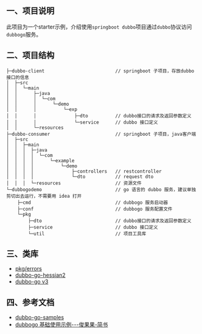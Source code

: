 ## 一、项目说明
此项目为一个starter示例，介绍使用`springboot dubbo`项目通过`dubbo`协议访问`dubbogo`服务。
## 二、项目结构
```tree
├─dubbo-client                          // springboot 子项目，存放dubbo接口的信息
│  ├─src
│  │  └─main
│  │      ├─java
│  │      │  └─com
│  │      │      └─demo
│  │      │          └─exp
│  │      │              ├─dto          // dubbo接口的请求及返回参数定义
│  │      │              └─service      // dubbo 接口定义
│  │      └─resources
├─dubbo-consumer                        // springboot 子项目，java客户端
│  ├─src
│  │  ├─main
│  │  │  ├─java
│  │  │  │  └─com
│  │  │  │      └─example
│  │  │  │          └─demo
│  │  │  │              ├─controllers   // restcontroller
│  │  │  │              └─dto           // request dto
│  │  │  └─resources                    // 资源文件
└─dubbogodemo                           // go 语言的 dubbo 服务，建议单独剪切出去运行，不需要用 idea 打开
    ├─cmd                               // dubbogo 服务启动器
    ├─conf                              // dubbogo 服务配置文件
    └─pkg
        ├─dto                           // dubbo接口的请求及返回参数定义
        ├─service                       // dubbo 接口定义
        └─util                          // 项目工具库
```
## 三、类库
+ [pkg/errors](https://github.com/pkg/errors)
+ [dubbo-go-hessian2](https://github.com/apache/dubbo-go-hessian2)
+ [dubbo-go v3](https://github.com/apache/dubbo-go)
## 四、参考文档
+ [dubbo-go-samples](https://github.com/apache/dubbo-go-samples)
+ [dubbogo 基础使用示例---俊果果-简书](https://www.jianshu.com/p/3698adc67e20)
